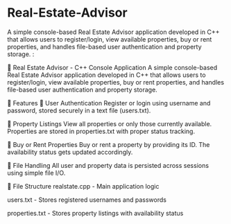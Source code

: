 # Real-Estate-Advisor
A simple console-based Real Estate Advisor application developed in C++ that allows users to register/login, view available properties, buy or rent properties, and handles file-based user authentication and property storage.
:

🏡 Real Estate Advisor - C++ Console Application
A simple console-based Real Estate Advisor application developed in C++ that allows users to register/login, view available properties, buy or rent properties, and handles file-based user authentication and property storage.

🔑 Features
🔐 User Authentication
Register or login using username and password, stored securely in a text file (users.txt).

📜 Property Listings
View all properties or only those currently available. Properties are stored in properties.txt with proper status tracking.

🛒 Buy or Rent Properties
Buy or rent a property by providing its ID. The availability status gets updated accordingly.

📂 File Handling
All user and property data is persisted across sessions using simple file I/O.

📁 File Structure
realstate.cpp - Main application logic

users.txt - Stores registered usernames and passwords

properties.txt - Stores property listings with availability status

